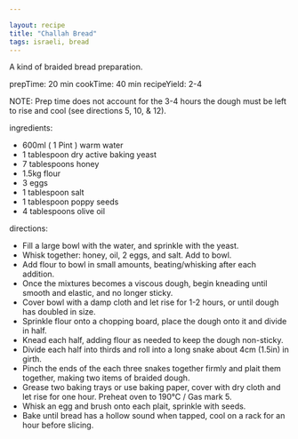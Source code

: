 ```yaml
---

layout: recipe
title: "Challah Bread"
tags: israeli, bread
---
```


A kind of braided bread preparation.

prepTime: 20 min
cookTime: 40 min
recipeYield: 2-4

NOTE: Prep time does not account for the 3-4 hours the dough must be left to rise and cool (see directions 5, 10, & 12).

ingredients:
- 600ml ( 1 Pint ) warm water
- 1 tablespoon dry active baking yeast
- 7 tablespoons honey
- 1.5kg flour
- 3 eggs
- 1 tablespoon salt
- 1 tablespoon poppy seeds
- 4 tablespoons olive oil

directions:
- Fill a large bowl with the water, and sprinkle with the yeast.
- Whisk together: honey, oil, 2 eggs, and salt. Add to bowl.
- Add flour to bowl in small amounts, beating/whisking after each addition.
- Once the mixtures becomes a viscous dough, begin kneading until smooth and elastic, and no longer sticky.
- Cover bowl with a damp cloth and let rise for 1-2 hours, or until dough has doubled in size.
- Sprinkle flour onto a chopping board, place the dough onto it and divide in half.
- Knead each half, adding flour as needed to keep the dough non-sticky.
- Divide each half into thirds and roll into a long snake about 4cm (1.5in) in girth.
- Pinch the ends of the each three snakes together firmly and plait them together, making two items of braided dough.
- Grease two baking trays or use baking paper, cover with dry cloth and let rise for one hour. Preheat oven to 190°C / Gas mark 5.
- Whisk an egg and brush onto each plait, sprinkle with seeds.
- Bake until bread has a hollow sound when tapped, cool on a rack for an hour before slicing.

